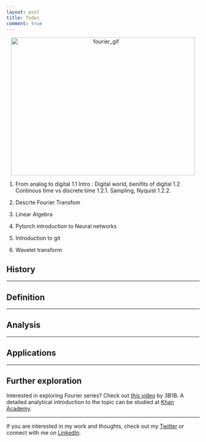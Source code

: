 ```yaml
---
layout: post
title: Todos
comment: true
---
```


<p align="center"> 
<img src="/blog/assets/fourier_cummaltive.gif" width="480" height="360" alt="fourier_gif">
</p>
<!--<img src="/blog/assets/jfourier.jpg" width="120" height="150" alt="fourier_gif"> -->

1. From analog to digital
1.1 Intro : Digital world, benifits of digital 
1.2 Continous time vs discrete time
1.2.1. Sampling, Nyquist
1.2.2. 


2. Descrte Fourier Transfom

3. Linear Algebra

4. Pytorch introduction to Neural networks

5. Introduction to git

6. Wavelet transform



## History




---
## Definition




---
## Analysis



---

## Applications




---

## Further exploration

Interested in exploring Fourier series? Check out [this video](https://www.youtube.com/watch?v=r6sGWTCMz2k) by 3B1B. A detailed analytical introduction to the topic can be studied at [Khan Academy](https://www.khanacademy.org/science/electrical-engineering/ee-signals/ee-fourier-series/v/ee-fourier-series-intro).

---

If you are interested in my work and thoughts, check out my [Twitter](https://twitter.com/oldMagnum) or connect with me on [LinkedIn](https://www.linkedin.com/in/ankitk50/).
